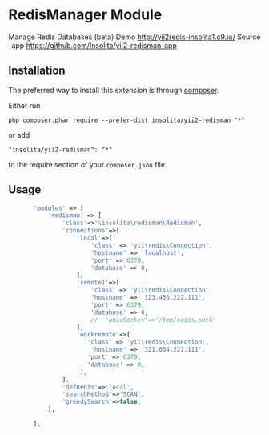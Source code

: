 RedisManager Module
======================
Manage Redis Databases (beta)
Demo http://yii2redis-insolita1.c9.io/
Source -app https://github.com/Insolita/yii2-redisman-app

Installation
------------

The preferred way to install this extension is through [composer](http://getcomposer.org/download/).

Either run

```
php composer.phar require --prefer-dist insolita/yii2-redisman "*"
```

or add

```
"insolita/yii2-redisman": "*"
```

to the require section of your `composer.json` file.


Usage
-----

```php
       'modules' => [
           'redisman' => [
               'class'=>'\insolita\redisman\Redisman',
               'connections'=>[
                   'local'=>[
                       'class' => 'yii\redis\Connection',
                       'hostname' => 'localhost',
                       'port' => 6379,
                       'database' => 0,
                   ],
                   'remote1'=>[
                       'class' => 'yii\redis\Connection',
                       'hostname' => '123.456.222.111',
                       'port' => 6379,
                       'database' => 0,
                       //  'unixSocket'=>'/tmp/redis.sock'
                   ],
                   'workremote'=>[
                      'class' => 'yii\redis\Connection',
                       'hostname' => '321.654.221.111',
                      'port' => 6379,
                      'database' => 0,
                    ],
               ],
               'defRedis'=>'local',
               'searchMethod'=>'SCAN',
               'greedySearch'=>false,
           ],

       ],
```
